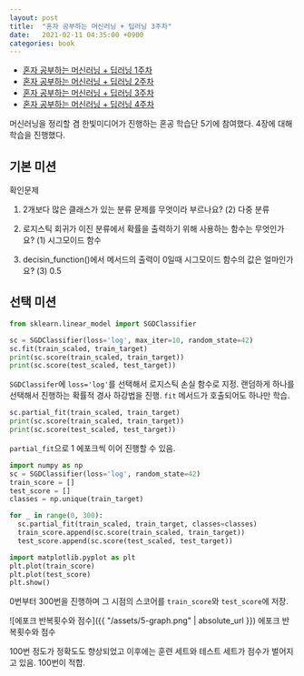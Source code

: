 ```yaml
---
layout: post
title:  "혼자 공부하는 머신러닝 + 딥러닝 3주차"
date:   2021-02-11 04:35:00 +0900
categories: book
---
```


* [혼자 공부하는 머신러닝 + 딥러닝 1주차](http://dalinaum.github.io/book/2021/01/28/hongong-ml-1.html)
* [혼자 공부하는 머신러닝 + 딥러닝 2주차](http://dalinaum.github.io/book/2021/02/10/hongong-ml-2.html)
* [혼자 공부하는 머신러닝 + 딥러닝 3주차](http://dalinaum.github.io/book/2021/02/11/hongong-ml-3.html)
* [혼자 공부하는 머신러닝 + 딥러닝 4주차](http://dalinaum.github.io/book/2021/02/22/hongong-ml-4.html)

머신러닝을 정리할 겸 한빛미디어가 진행하는 혼공 학습단 5기에 참여했다. 4장에 대해 학습을 진행했다.

## 기본 미션

확인문제

1. 2개보다 많은 클래스가 있는 분류 문제를 무엇이라 부르나요?
(2) 다중 분류

2. 로지스틱 회귀가 이진 분류에서 확률을 출력하기 위해 사용하는 함수는 무엇인가요?
(1) 시그모이드 함수

3. decisin_function()에서 메서드의 출력이 0일때 시그모이드 함수의 값은 얼마인가요?
(3) 0.5

## 선택 미션

```py
from sklearn.linear_model import SGDClassifier

sc = SGDClassifier(loss='log', max_iter=10, random_state=42)
sc.fit(train_scaled, train_target)
print(sc.score(train_scaled, train_target))
print(sc.score(test_scaled, test_target))
```

`SGDClassifer`에 `loss='log'`를 선택해서 로지스틱 손실 함수로 지정. 랜덤하게 하나를 선택해서 진행하는 확률적 경사 하강법을 진행. `fit` 메서드가 호출되어도 하나만 학습.

```py
sc.partial_fit(train_scaled, train_target)
print(sc.score(train_scaled, train_target))
print(sc.score(test_scaled, test_target))
```

`partial_fit`으로 1 에포크씩 이어 진행할 수 있음.

```py
import numpy as np
sc = SGDClassifier(loss='log', random_state=42)
train_score = []
test_score = []
classes = np.unique(train_target)

for _ in range(0, 300):
  sc.partial_fit(train_scaled, train_target, classes=classes)
  train_score.append(sc.score(train_scaled, train_target))
  test_score.append(sc.score(test_scaled, test_target))

import matplotlib.pyplot as plt
plt.plot(train_score)
plt.plot(test_score)
plt.show()
```

0번부터 300번을 진행하며 그 시점의 스코어를 `train_score`와 `test_score`에 저장. 

![에포크 반복횟수와 점수]({{ "/assets/5-graph.png" | absolute_url }})
에포크 반복횟수와 점수

100번 정도가 정확도도 향상되었고 이후에는 훈련 세트와 테스트 세트가 점수가 벌어지고 있음. 100번이 적합.